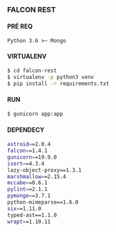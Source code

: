 ### FALCON REST

#### PRÉ REQ

`
Python 3.6 >~
Mongo
`

#### VIRTUALENV

```bash
$ cd falcon-rest
$ virtualenv -p python3 venv
$ pip install -r requirements.txt
```

#### RUN

```bash
$ gunicorn app:app
```


#### DEPENDECY

```bash
astroid==2.0.4
falcon==1.4.1
gunicorn==19.9.0
isort==4.3.4
lazy-object-proxy==1.3.1
marshmallow==2.15.4
mccabe==0.6.1
pylint==2.1.1
pymongo==3.7.1
python-mimeparse==1.6.0
six==1.11.0
typed-ast==1.1.0
wrapt==1.10.11
```